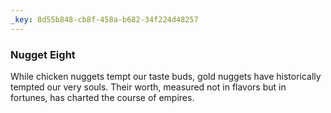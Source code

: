 ```yaml
---
_key: 8d55b848-cb8f-458a-b682-34f224d48257
---
```


### Nugget Eight

While chicken nuggets tempt our taste buds, gold nuggets have historically tempted our very souls. Their worth, measured not in flavors but in fortunes, has charted the course of empires.
